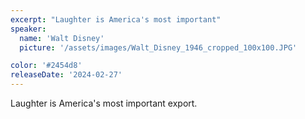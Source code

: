 ```yaml
---
excerpt: "Laughter is America's most important"
speaker:
  name: 'Walt Disney'
  picture: '/assets/images/Walt_Disney_1946_cropped_100x100.JPG'

color: '#2454d8'
releaseDate: '2024-02-27'
---
```

Laughter is America's most important export.
